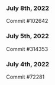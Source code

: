 ### July 8th, 2022

Commit #102642

### July 5th, 2022

Commit #314353


### July 4th, 2022

Commit #72281
